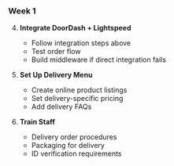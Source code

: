 ### Week 1
4. **Integrate DoorDash + Lightspeed**
   - Follow integration steps above
   - Test order flow
   - Build middleware if direct integration fails

5. **Set Up Delivery Menu**
   - Create online product listings
   - Set delivery-specific pricing
   - Add delivery FAQs

6. **Train Staff**
   - Delivery order procedures
   - Packaging for delivery
   - ID verification requirements
